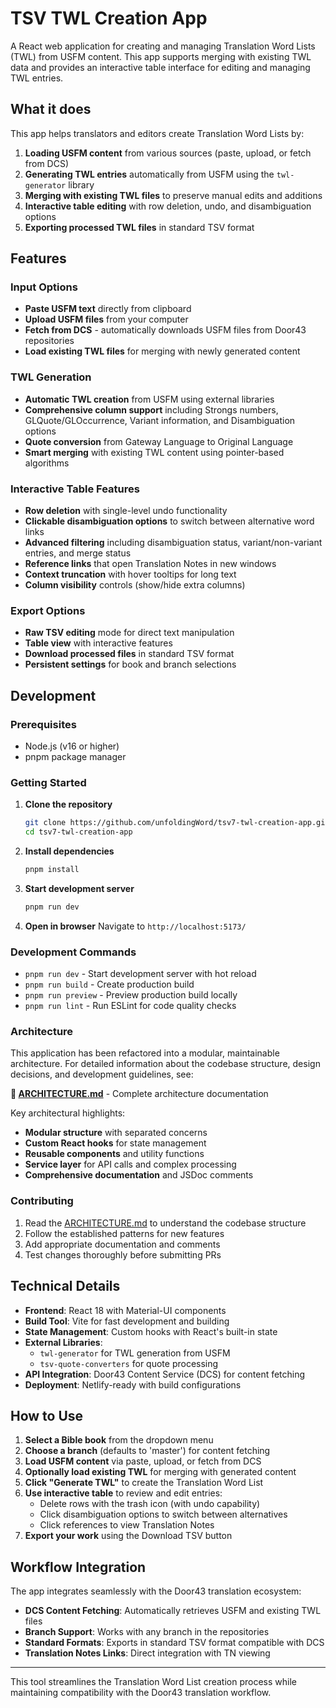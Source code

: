 # TSV TWL Creation App

A React web application for creating and managing Translation Word Lists (TWL) from USFM content. This app supports merging with existing TWL data and provides an interactive table interface for editing and managing TWL entries.

## What it does

This app helps translators and editors create Translation Word Lists by:

1. **Loading USFM content** from various sources (paste, upload, or fetch from DCS)
2. **Generating TWL entries** automatically from USFM using the `twl-generator` library
3. **Merging with existing TWL files** to preserve manual edits and additions
4. **Interactive table editing** with row deletion, undo, and disambiguation options
5. **Exporting processed TWL files** in standard TSV format

## Features

### Input Options

- **Paste USFM text** directly from clipboard
- **Upload USFM files** from your computer
- **Fetch from DCS** - automatically downloads USFM files from Door43 repositories
- **Load existing TWL files** for merging with newly generated content

### TWL Generation

- **Automatic TWL creation** from USFM using external libraries
- **Comprehensive column support** including Strongs numbers, GLQuote/GLOccurrence, Variant information, and Disambiguation options
- **Quote conversion** from Gateway Language to Original Language
- **Smart merging** with existing TWL content using pointer-based algorithms

### Interactive Table Features

- **Row deletion** with single-level undo functionality
- **Clickable disambiguation options** to switch between alternative word links
- **Advanced filtering** including disambiguation status, variant/non-variant entries, and merge status
- **Reference links** that open Translation Notes in new windows
- **Context truncation** with hover tooltips for long text
- **Column visibility** controls (show/hide extra columns)

### Export Options

- **Raw TSV editing** mode for direct text manipulation
- **Table view** with interactive features
- **Download processed files** in standard TSV format
- **Persistent settings** for book and branch selections

## Development

### Prerequisites

- Node.js (v16 or higher)
- pnpm package manager

### Getting Started

1. **Clone the repository**

   ```bash
   git clone https://github.com/unfoldingWord/tsv7-twl-creation-app.git
   cd tsv7-twl-creation-app
   ```

2. **Install dependencies**

   ```bash
   pnpm install
   ```

3. **Start development server**

   ```bash
   pnpm run dev
   ```

4. **Open in browser**
   Navigate to `http://localhost:5173/`

### Development Commands

- `pnpm run dev` - Start development server with hot reload
- `pnpm run build` - Create production build
- `pnpm run preview` - Preview production build locally
- `pnpm run lint` - Run ESLint for code quality checks

### Architecture

This application has been refactored into a modular, maintainable architecture. For detailed information about the codebase structure, design decisions, and development guidelines, see:

**📖 [ARCHITECTURE.md](./ARCHITECTURE.md)** - Complete architecture documentation

Key architectural highlights:

- **Modular structure** with separated concerns
- **Custom React hooks** for state management
- **Reusable components** and utility functions
- **Service layer** for API calls and complex processing
- **Comprehensive documentation** and JSDoc comments

### Contributing

1. Read the [ARCHITECTURE.md](./ARCHITECTURE.md) to understand the codebase structure
2. Follow the established patterns for new features
3. Add appropriate documentation and comments
4. Test changes thoroughly before submitting PRs

## Technical Details

- **Frontend**: React 18 with Material-UI components
- **Build Tool**: Vite for fast development and building
- **State Management**: Custom hooks with React's built-in state
- **External Libraries**:
  - `twl-generator` for TWL generation from USFM
  - `tsv-quote-converters` for quote processing
- **API Integration**: Door43 Content Service (DCS) for content fetching
- **Deployment**: Netlify-ready with build configurations

## How to Use

1. **Select a Bible book** from the dropdown menu
2. **Choose a branch** (defaults to 'master') for content fetching
3. **Load USFM content** via paste, upload, or fetch from DCS
4. **Optionally load existing TWL** for merging with generated content
5. **Click "Generate TWL"** to create the Translation Word List
6. **Use interactive table** to review and edit entries:
   - Delete rows with the trash icon (with undo capability)
   - Click disambiguation options to switch between alternatives
   - Click references to view Translation Notes
7. **Export your work** using the Download TSV button

## Workflow Integration

The app integrates seamlessly with the Door43 translation ecosystem:

- **DCS Content Fetching**: Automatically retrieves USFM and existing TWL files
- **Branch Support**: Works with any branch in the repositories
- **Standard Formats**: Exports in standard TSV format compatible with DCS
- **Translation Notes Links**: Direct integration with TN viewing

---

This tool streamlines the Translation Word List creation process while maintaining compatibility with the Door43 translation workflow.
